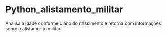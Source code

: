 # Python_alistamento_militar
Analisa a idade conforme o ano do nascimento e retorna com informações sobre o alistamento militar.
